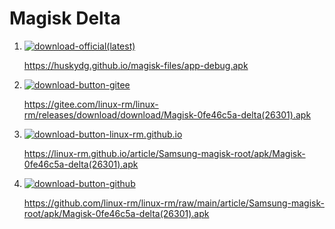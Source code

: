 # Magisk Delta

1. [![download-official(latest)](https://img.shields.io/badge/download-official_latest-green)](https://huskydg.github.io/magisk-files/app-debug.apk)

	https://huskydg.github.io/magisk-files/app-debug.apk

2. [![download-button-gitee](https://img.shields.io/badge/download-gitee-red)](https://gitee.com/linux-rm/linux-rm/releases/download/download/Magisk-0fe46c5a-delta(26301).apk)

	https://gitee.com/linux-rm/linux-rm/releases/download/download/Magisk-0fe46c5a-delta(26301).apk

3. [![download-button-linux-rm.github.io](https://img.shields.io/badge/download-linux--rm.github.io-black)](https://linux-rm.github.io/article/Samsung-magisk-root/apk/Magisk-0fe46c5a-delta(26301).apk)

	https://linux-rm.github.io/article/Samsung-magisk-root/apk/Magisk-0fe46c5a-delta(26301).apk

4. [![download-button-github](https://img.shields.io/badge/download-github-black)](https://github.com/linux-rm/linux-rm/raw/main/article/Samsung-magisk-root/apk/Magisk-0fe46c5a-delta(26301).apk)

	https://github.com/linux-rm/linux-rm/raw/main/article/Samsung-magisk-root/apk/Magisk-0fe46c5a-delta(26301).apk

